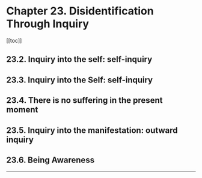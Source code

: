 # Chapter 23. Disidentification Through Inquiry

[[toc]]

## 23.2. Inquiry into the self: self-inquiry

## 23.3. Inquiry into the Self: self-inquiry

## 23.4. There is no suffering in the present moment

## 23.5. Inquiry into the manifestation: outward inquiry

## 23.6. Being Awareness



---